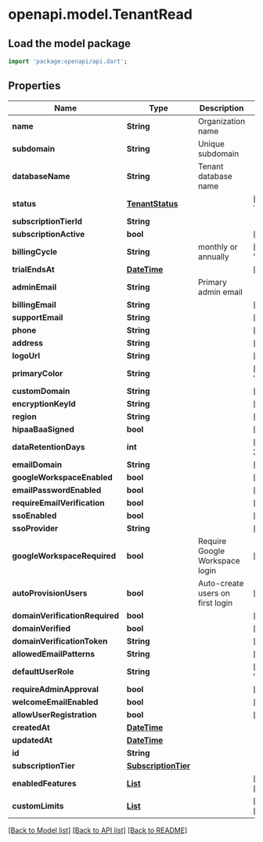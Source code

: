 # openapi.model.TenantRead

## Load the model package
```dart
import 'package:openapi/api.dart';
```

## Properties
Name | Type | Description | Notes
------------ | ------------- | ------------- | -------------
**name** | **String** | Organization name | 
**subdomain** | **String** | Unique subdomain | 
**databaseName** | **String** | Tenant database name | 
**status** | [**TenantStatus**](TenantStatus.md) |  | [optional] [default to TenantStatus.provisioning]
**subscriptionTierId** | **String** |  | 
**subscriptionActive** | **bool** |  | [optional] [default to true]
**billingCycle** | **String** | monthly or annually | [optional] [default to 'monthly']
**trialEndsAt** | [**DateTime**](DateTime.md) |  | [optional] 
**adminEmail** | **String** | Primary admin email | 
**billingEmail** | **String** |  | [optional] 
**supportEmail** | **String** |  | [optional] 
**phone** | **String** |  | [optional] 
**address** | **String** |  | [optional] 
**logoUrl** | **String** |  | [optional] 
**primaryColor** | **String** |  | [optional] [default to '#1f2937']
**customDomain** | **String** |  | [optional] 
**encryptionKeyId** | **String** |  | [optional] 
**region** | **String** |  | [optional] [default to 'US']
**hipaaBaaSigned** | **bool** |  | [optional] [default to false]
**dataRetentionDays** | **int** |  | [optional] [default to 2555]
**emailDomain** | **String** |  | [optional] 
**googleWorkspaceEnabled** | **bool** |  | [optional] [default to true]
**emailPasswordEnabled** | **bool** |  | [optional] [default to true]
**requireEmailVerification** | **bool** |  | [optional] [default to true]
**ssoEnabled** | **bool** |  | [optional] [default to false]
**ssoProvider** | **String** |  | [optional] 
**googleWorkspaceRequired** | **bool** | Require Google Workspace login | [optional] [default to false]
**autoProvisionUsers** | **bool** | Auto-create users on first login | [optional] [default to true]
**domainVerificationRequired** | **bool** |  | [optional] [default to false]
**domainVerified** | **bool** |  | [optional] [default to false]
**domainVerificationToken** | **String** |  | [optional] 
**allowedEmailPatterns** | **String** |  | [optional] 
**defaultUserRole** | **String** |  | [optional] [default to 'user']
**requireAdminApproval** | **bool** |  | [optional] [default to false]
**welcomeEmailEnabled** | **bool** |  | [optional] [default to true]
**allowUserRegistration** | **bool** |  | [optional] [default to false]
**createdAt** | [**DateTime**](DateTime.md) |  | 
**updatedAt** | [**DateTime**](DateTime.md) |  | 
**id** | **String** |  | 
**subscriptionTier** | [**SubscriptionTier**](SubscriptionTier.md) |  | 
**enabledFeatures** | [**List<Feature>**](Feature.md) |  | [optional] [default to const []]
**customLimits** | [**List<TenantLimit>**](TenantLimit.md) |  | [optional] [default to const []]

[[Back to Model list]](../README.md#documentation-for-models) [[Back to API list]](../README.md#documentation-for-api-endpoints) [[Back to README]](../README.md)


